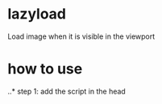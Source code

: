 # lazyload
Load image when it is visible in the viewport

# how to use
..* step 1: add the script in the head
